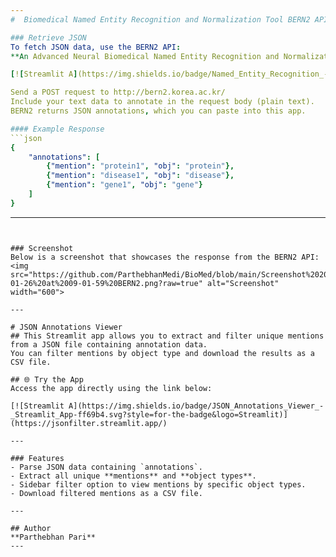 ```yaml
---
#  Biomedical Named Entity Recognition and Normalization Tool BERN2 API

### Retrieve JSON  
To fetch JSON data, use the BERN2 API:  
**An Advanced Neural Biomedical Named Entity Recognition and Normalization Tool**  

[![Streamlit A](https://img.shields.io/badge/Named_Entity_Recognition_-_BERN2_API-ff69b4.svg?style=for-the-badge&logo=Streamlit)](http://bern2.korea.ac.kr/)  

Send a POST request to http://bern2.korea.ac.kr/  
Include your text data to annotate in the request body (plain text).  
BERN2 returns JSON annotations, which you can paste into this app.

#### Example Response  
```json
{
    "annotations": [
        {"mention": "protein1", "obj": "protein"},
        {"mention": "disease1", "obj": "disease"},
        {"mention": "gene1", "obj": "gene"}
    ]
}
```

---
```


### Screenshot  
Below is a screenshot that showcases the response from the BERN2 API:  
<img src="https://github.com/ParthebhanMedi/BioMed/blob/main/Screenshot%202025-01-26%20at%2009-01-59%20BERN2.png?raw=true" alt="Screenshot" width="600">

---

# JSON Annotations Viewer  
## This Streamlit app allows you to extract and filter unique mentions from a JSON file containing annotation data.  
You can filter mentions by object type and download the results as a CSV file.  

## 🌐 Try the App  
Access the app directly using the link below:  

[![Streamlit A](https://img.shields.io/badge/JSON_Annotations_Viewer_-_Streamlit_App-ff69b4.svg?style=for-the-badge&logo=Streamlit)](https://jsonfilter.streamlit.app/)  

---

### Features  
- Parse JSON data containing `annotations`.  
- Extract all unique **mentions** and **object types**.  
- Sidebar filter option to view mentions by specific object types.  
- Download filtered mentions as a CSV file.  

---

## Author  
**Parthebhan Pari**
---
